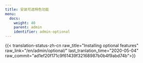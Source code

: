 ```yaml
---
title: 安装可选特色功能
menu:
  docs:
    weight: 40
    parent: admin
    identifier: admin-optional
---
```


{{< translation-status-zh-cn raw_title="Installing optional features" raw_link="/en/admin/optional/" last_tranlation_time="2020-05-04" raw_commit="ad1ef20f171c9f61439f32168987b0b4f9abd74b">}}
